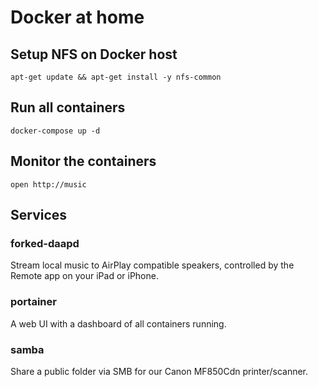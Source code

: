 # Docker at home

## Setup NFS on Docker host

```
apt-get update && apt-get install -y nfs-common
```

## Run all containers

```
docker-compose up -d
```

## Monitor the containers

```
open http://music
```

## Services

### forked-daapd

Stream local music to AirPlay compatible speakers, controlled by the Remote app on your iPad or iPhone.

### portainer

A web UI with a dashboard of all containers running.

### samba

Share a public folder via SMB for our Canon MF850Cdn printer/scanner.
